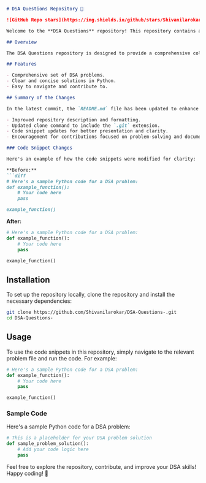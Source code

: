 ```markdown
# DSA Questions Repository 📖

![GitHub Repo stars](https://img.shields.io/github/stars/Shivanilarokar/DSA-Questions-) ![GitHub forks](https://img.shields.io/github/forks/Shivanilarokar/DSA-Questions-) ![GitHub issues](https://img.shields.io/github/issues/Shivanilarokar/DSA-Questions-)

Welcome to the **DSA Questions** repository! This repository contains a collection of Data Structures and Algorithms (DSA) questions and solutions, aimed at helping developers improve their coding skills and prepare for technical interviews.

## Overview

The DSA Questions repository is designed to provide a comprehensive collection of DSA problems, with each problem including a solution, explanations, and examples to help you understand the concepts better.

## Features

- Comprehensive set of DSA problems.
- Clear and concise solutions in Python.
- Easy to navigate and contribute to.

## Summary of the Changes

In the latest commit, the `README.md` file has been updated to enhance clarity and usability. Key enhancements include:

- Improved repository description and formatting.
- Updated clone command to include the `.git` extension.
- Code snippet updates for better presentation and clarity.
- Encouragement for contributions focused on problem-solving and documentation improvements.

### Code Snippet Changes

Here's an example of how the code snippets were modified for clarity:

**Before:**
```diff
# Here's a sample Python code for a DSA problem:
def example_function():
    # Your code here
    pass

example_function()
```

**After:**
```python
# Here's a sample Python code for a DSA problem:
def example_function():
    # Your code here
    pass

example_function()
```

## Installation

To set up the repository locally, clone the repository and install the necessary dependencies:

```bash
git clone https://github.com/Shivanilarokar/DSA-Questions-.git
cd DSA-Questions-
```

## Usage

To use the code snippets in this repository, simply navigate to the relevant problem file and run the code. For example:

```python
# Here's a sample Python code for a DSA problem:
def example_function():
    # Your code here
    pass

example_function()
```

### Sample Code

Here's a sample Python code for a DSA problem:

```python
# This is a placeholder for your DSA problem solution
def sample_problem_solution():
    # Add your code logic here
    pass
```

Feel free to explore the repository, contribute, and improve your DSA skills! Happy coding! 🚀
```